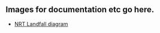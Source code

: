 ## Images for documentation etc go here.
* [NRT Landfall diagram](https://docs.google.com/drawings/d/1qWQw9TiNo8GhQ0aDDjYGsoVU1A5P5ntTTL8Ld1M_hfA/edit)
